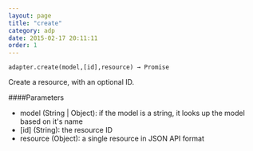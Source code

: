 ```yaml
---
layout: page
title: "create"
category: adp
date: 2015-02-17 20:11:11
order: 1
---
```


```
adapter.create(model,[id],resource) → Promise
```

Create a resource, with an optional ID.

####Parameters
- model (String | Object): if the model is a string, it looks up the model based on it's name
- \[id\] (String): the resource ID
- resource (Object): a single resource in JSON API format
